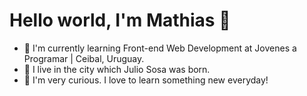 # Hello world, I'm Mathias 👋
- 🌱 I'm currently learning Front-end Web Development at Jovenes a Programar | Ceibal, Uruguay. 
- 📍  I live in the city which Julio Sosa was born.
- 🦾 I'm very curious. I love to learn something new everyday!

<!--
**na7hk3r/na7hk3r** is a ✨ _special_ ✨ repository because its `README.md` (this file) appears on your GitHub profile.

Here are some ideas to get you started:

- 🔭 I’m currently working on ...
- 🌱 I’m currently learning ...
- 👯 I’m looking to collaborate on ...
- 🤔 I’m looking for help with ...
- 💬 Ask me about ...
- 📫 How to reach me: ...
- 😄 Pronouns: ...
- ⚡ Fun fact: ...
-->

